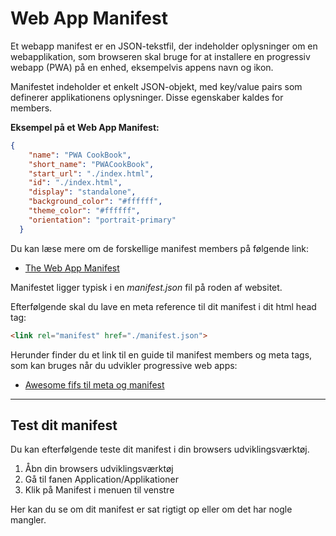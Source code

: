 # Web App Manifest
Et webapp manifest er en JSON-tekstfil, der indeholder oplysninger om en webapplikation, som browseren skal bruge for at installere en progressiv webapp (PWA) på en enhed, eksempelvis appens navn og ikon.

Manifestet indeholder et enkelt JSON-objekt, med key/value pairs som definerer applikationens oplysninger. Disse egenskaber kaldes for members. 

**Eksempel på et Web App Manifest:**
```json
{
	"name": "PWA CookBook",
	"short_name": "PWACookBook",
	"start_url": "./index.html",
	"id": "./index.html",
	"display": "standalone",
	"background_color": "#ffffff",
	"theme_color": "#ffffff",
	"orientation": "portrait-primary"
  }
```
Du kan læse mere om de forskellige manifest members på følgende link:
* [The Web App Manifest](https://developer.mozilla.org/en-US/docs/Web/Manifest)

Manifestet ligger typisk i en *manifest.json* fil på roden af websitet.

Efterfølgende skal du lave en meta reference til dit manifest i dit html head tag:
```html
<link rel="manifest" href="./manifest.json">
```
Herunder finder du et link til en guide til manifest members og meta tags, som kan bruges når du udvikler progressive web apps:
* [Awesome fifs til meta og manifest](https://github.com/gokulkrishh/awesome-meta-and-manifest)
___
## Test dit manifest
Du kan efterfølgende teste dit manifest i din browsers udviklingsværktøj.

1. Åbn din browsers udviklingsværktøj
2. Gå til fanen Application/Applikationer
3. Klik på Manifest i menuen til venstre

Her kan du se om dit manifest er sat rigtigt op eller om det har nogle mangler.